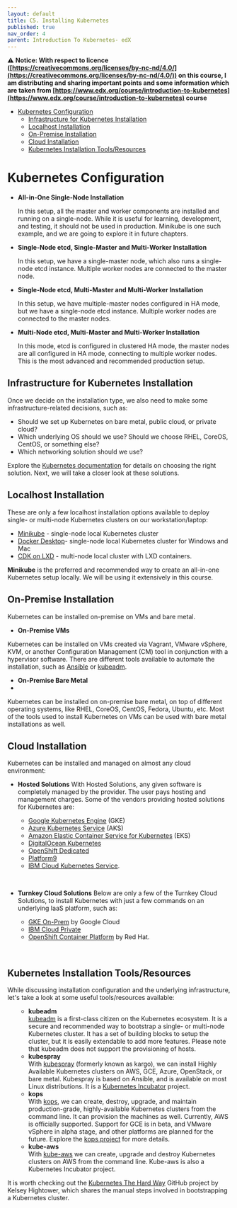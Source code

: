 ```yaml
---
layout: default
title: C5. Installing Kubernetes 
published: true
nav_order: 4
parent: Introduction To Kubernetes- edX
---
```


⚠️ __Notice: With respect to licence ([https://creativecommons.org/licenses/by-nc-nd/4.0/](https://creativecommons.org/licenses/by-nc-nd/4.0/)) on this course, I am distributing and sharing important points and some information which  are taken from [https://www.edx.org/course/introduction-to-kubernetes](https://www.edx.org/course/introduction-to-kubernetes) course__

- [Kubernetes Configuration](#kubernetes-configuration)
  - [Infrastructure for Kubernetes Installation](#infrastructure-for-kubernetes-installation)
  - [Localhost Installation](#localhost-installation)
  - [On-Premise Installation](#on-premise-installation)
  - [Cloud Installation](#cloud-installation)
  - [Kubernetes Installation Tools/Resources](#kubernetes-installation-toolsresources)

# Kubernetes Configuration 

- **All-in-One Single-Node Installation**
  
  In this setup, all the master and worker components are installed and running on a single-node. While it is useful for learning, development, and testing, it should not be used in production. Minikube is one such example, and we are going to explore it in future chapters.

- **Single-Node etcd, Single-Master and Multi-Worker Installation**

  In this setup, we have a single-master node, which also runs a single-node etcd instance. Multiple worker nodes are connected to the master node.

- **Single-Node etcd, Multi-Master and Multi-Worker Installation**

   In this setup, we have multiple-master nodes configured in HA mode, but we have a single-node etcd instance. Multiple worker nodes are connected to the master nodes.

- **Multi-Node etcd, Multi-Master and Multi-Worker Installation**

   In this mode, etcd is configured in clustered HA mode, the master nodes are all configured in HA mode, connecting to multiple worker nodes. This is the most advanced and recommended production setup.


## Infrastructure for Kubernetes Installation

Once we decide on the installation type, we also need to make some infrastructure-related decisions, such as:

- Should we set up Kubernetes on bare metal, public cloud, or private cloud?
- Which underlying OS should we use? Should we choose RHEL, CoreOS, CentOS, or something else?
- Which networking solution should we use?

Explore the [Kubernetes documentation](https://kubernetes.io/docs/setup/) for details on choosing the right solution. Next, we will take a closer look at these solutions.

## Localhost Installation

These are only a few localhost installation options available to deploy single- or multi-node Kubernetes clusters on our workstation/laptop:

- [Minikube](https://kubernetes.io/docs/getting-started-guides/minikube/) - single-node local Kubernetes cluster
- [Docker Desktop](https://www.docker.com/products/docker-desktop)-  single-node local Kubernetes cluster for Windows and Mac
- [CDK on LXD](https://www.ubuntu.com/kubernetes/docs/install-local) -  multi-node local cluster with LXD containers.

**Minikube** is the preferred and recommended way to create an all-in-one Kubernetes setup locally. We will be using it extensively in this course.

## On-Premise Installation

Kubernetes can be installed on-premise on VMs and bare metal.

- **On-Premise VMs**

Kubernetes can be installed on VMs created via Vagrant, VMware vSphere, KVM, or another Configuration Management (CM) tool in conjunction with a hypervisor software. There are different tools available to automate the installation, such as [Ansible](https://www.ansible.com/) or [kubeadm](https://github.com/kubernetes/kubeadm).

- **On-Premise Bare Metal**
- 
Kubernetes can be installed on on-premise bare metal, on top of different operating systems, like RHEL, CoreOS, CentOS, Fedora, Ubuntu, etc. Most of the tools used to install Kubernetes on VMs can be used with bare metal installations as well.

## Cloud Installation

Kubernetes can be installed and managed on almost any cloud environment:

- **Hosted Solutions**
With Hosted Solutions, any given software is completely managed by the provider. The user pays hosting and management charges. Some of the vendors providing hosted solutions for Kubernetes are:

   <ul>
    <li><a href="https://cloud.google.com/kubernetes-engine/" target="_blank">Google Kubernetes Engine</a> (GKE)</li>
    <li><a href="https://azure.microsoft.com/en-us/services/kubernetes-service/" target="_blank">Azure Kubernetes Service</a> (AKS)</li>
    <li><a href="https://aws.amazon.com/eks/" target="_blank">Amazon Elastic Container Service for Kubernetes</a> (EKS)</li>
    <li><a href="https://www.digitalocean.com/products/kubernetes/" target="_blank">DigitalOcean Kubernetes</a></li>
    <li><a href="https://www.openshift.com/products/dedicated/" target="_blank">OpenShift Dedicated</a></li>
    <li><a href="https://platform9.com/managed-kubernetes/" target="_blank">Platform9</a></li>
    <li><a href="https://cloud.ibm.com/docs/containers?topic=containers-getting-started#container_index" target="_blank">IBM Cloud Kubernetes Service</a>.</li>
    </ul>
<br>

- **Turnkey Cloud Solutions**
Below are only a few of the Turnkey Cloud Solutions, to install Kubernetes with just a few commands on an underlying IaaS platform, such as:

   <ul>
    <li><a href="https://cloud.google.com/gke-on-prem/" target="_blank">GKE On-Prem</a> by Google Cloud</li>
    <li><a href="https://www.ibm.com/cloud/private" target="_blank">IBM Cloud Private</a></li>
    <li><a href="https://www.openshift.com/products/container-platform/" target="_blank">OpenShift Container Platform</a> by Red Hat.</li>
    </ul>
<br>

## Kubernetes Installation Tools/Resources

While discussing installation configuration and the underlying infrastructure, let's take a look at some useful tools/resources available:

<ul>
    <ul>
        <li><strong>kubeadm</strong><br><a href="https://github.com/kubernetes/kubeadm" target="_blank">kubeadm</a> is a first-class citizen on the Kubernetes ecosystem. It is a secure and recommended way to bootstrap a single- or multi-node Kubernetes cluster. It has a set of building blocks to setup the cluster, but it is easily extendable to add more features. Please note that kubeadm does not support the provisioning of hosts.</li>
        <li><strong>kubespray</strong><br>With <a href="https://kubernetes.io/docs/setup/custom-cloud/kubespray/" target="_blank">kubespray</a> (formerly known as kargo), we can install Highly Available Kubernetes clusters on AWS, GCE, Azure, OpenStack, or bare metal. Kubespray is based on Ansible, and is available on most Linux distributions. It is a <a href="https://github.com/kubernetes-sigs/kubespray" target="_blank">Kubernetes Incubator</a> project.</li>
        <li><strong>kops</strong><br>With <a href="https://kubernetes.io/docs/setup/custom-cloud/kops/" target="_blank">kops</a>, we can create, destroy, upgrade, and maintain production-grade, highly-available Kubernetes clusters from the command line. It can provision the machines as well. Currently, AWS is officially supported. Support for GCE is in beta, and VMware vSphere in alpha stage, and other platforms are planned for the future. Explore the&nbsp;<a href="https://github.com/kubernetes/kops" target="_blank">kops project</a> for more details.</li>
        <li><strong>kube-aws</strong><br>With <a href="https://github.com/kubernetes-incubator/kube-aws" target="_blank">kube-aws</a> we can create, upgrade and destroy Kubernetes clusters on AWS from the command line. Kube-aws is also a Kubernetes Incubator project.</li>
    </ul>
</ul>


It is worth checking out the [Kubernetes The Hard Way](https://github.com/kelseyhightower/kubernetes-the-hard-way) GitHub project by Kelsey Hightower, which shares the manual steps involved in bootstrapping a Kubernetes cluster.